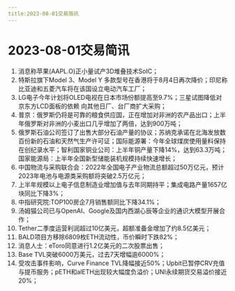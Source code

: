```yaml
---
title:2023-08-01交易简讯
---
```

# 2023-08-01交易简讯
1. 消息称苹果(AAPL.O)正小量试产3D堆叠技术SoIC；
2. 特斯拉旗下Model 3、Model Y 多款型号在香港将于8月4日再次降价；印尼称比亚迪和五菱汽车将在该国设立电动汽车工厂；
3. LG电子今年计划将OLED电视在日本市场份额提高至9.7%；三星试图降低对京东方LCD面板的依赖 向其他日厂、台厂商扩大采购；
4. 普京：俄罗斯仍将是可靠的粮食供应国，正在增加对非洲的农产品出口；上半年俄罗斯对非洲的小麦出口几乎增加了两倍，达到900万吨；
5. 俄罗斯石油公司签订了出售大部分石油产量的协议；苏纳克承诺在北海发放数百份新的石油和天然气生产许可证；国际能源署：今年全球煤炭使用量料保持在创纪录水平；智利国家铜业公司：上半年铜产量下降14%，达到63.3万吨；国家能源局：上半年全国新型储能装机规模持续快速增长；
6. 中国物流与采购联合会：2022年全国电子产业物流总额超过50万亿元，预计2023年电池与电源类采购额将突破2.5万亿元；
7. 上半年规模以上电子信息制造业增加值与去年同期持平；集成电路产量1657亿块同比下降3%；
8. 中指研究院:TOP100房企7月销售额同比下降34.1%；
9. 汤姆猫公司已与OpenAI、Google及国内西湖心辰等企业的通识大模型开展合作；
10. Tether二季度运营利润超过10亿美元，超额准备金增加了约8.5亿美元；
11. BALD项目方移除6809枚ETH流动性，币价瞬时下跌82%；
12. 消息人士：eToro同意进行1.2亿美元的二次股票出售；
13. Base TVL突破6000万美元，过去7天增幅逾6000%；
14. 受攻击事件影响，Curve Finance TVL降幅接近50%；Upbit已暂停CRV充值与提币服务；pETH和alETH出现较大幅度负溢价；UNI永续期货交易溢价接近20%；